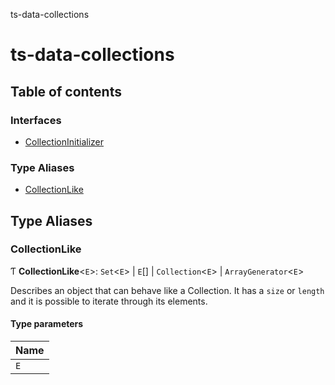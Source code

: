 ts-data-collections

# ts-data-collections

## Table of contents

### Interfaces

- [CollectionInitializer](interfaces/CollectionInitializer.md)

### Type Aliases

- [CollectionLike](README.md#collectionlike)

## Type Aliases

### CollectionLike

Ƭ **CollectionLike**\<`E`\>: `Set`\<`E`\> \| `E`[] \| `Collection`\<`E`\> \| `ArrayGenerator`\<`E`\>

Describes an object that can behave like a Collection. It has a
`size` or `length` and it is possible to iterate through its
elements.

#### Type parameters

| Name |
| :--- |
| `E`  |
